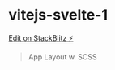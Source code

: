 # vitejs-svelte-1

[Edit on StackBlitz ⚡️](https://stackblitz.com/edit/vitejs-vite-ufmz2t)

> App Layout w. SCSS